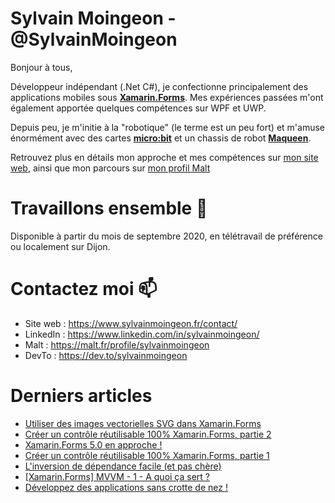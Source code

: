 # Sylvain Moingeon - @SylvainMoingeon
Bonjour à tous,

Développeur indépendant (.Net C#), je confectionne principalement des applications mobiles sous **[Xamarin.Forms](https://xamarin.com/forms)**. Mes expériences passées m'ont également apportée quelques compétences sur WPF et UWP.

Depuis peu, je m'initie à la "robotique" (le terme est un peu fort) et m'amuse énormément avec des cartes **[micro:bit](https://microbit.org/)** et un chassis de robot **[Maqueen](https://wiki.dfrobot.com/micro_Maqueen_for_micro_bit_SKU_ROB0148-E)**.

Retrouvez plus en détails mon approche et mes compétences sur [mon site web](https://www.sylvainmoingeon.fr/a-propos), ainsi que mon parcours sur [mon profil Malt](https://www.malt.fr/profile/sylvainmoingeon)

# Travaillons ensemble 👯
Disponible à partir du mois de septembre 2020, en télétravail de préférence ou localement sur Dijon.

# Contactez moi 📫
* Site web : https://www.sylvainmoingeon.fr/contact/
* LinkedIn : https://www.linkedin.com/in/sylvainmoingeon/
* Malt : https://malt.fr/profile/sylvainmoingeon
* DevTo : https://dev.to/sylvainmoingeon

# Derniers articles
<!-- BLOG-POST-LIST:START -->
- [Utiliser des images vectorielles SVG dans Xamarin.Forms](https://dev.to/sylvainmoingeon/utiliser-des-images-vectorielles-svg-dans-xamarin-forms-1obh)
- [Créer un contrôle réutilisable 100% Xamarin.Forms, partie 2](https://dev.to/sylvainmoingeon/creer-un-controle-reutilisable-100-xamarin-forms-partie-2-30ec)
- [Xamarin.Forms 5.0 en approche !](https://dev.to/sylvainmoingeon/xamarin-forms-5-0-en-approche-f42)
- [Créer un contrôle réutilisable 100% Xamarin.Forms, partie 1](https://dev.to/sylvainmoingeon/creer-un-controle-reutilisable-100-xamarin-forms-partie-1-4mgo)
- [L'inversion de dépendance facile (et pas chère)](https://dev.to/sylvainmoingeon/l-inversion-de-dependance-facile-et-pas-chere-51oe)
- [[Xamarin.Forms] MVVM - 1 - A quoi ça sert ?](https://dev.to/sylvainmoingeon/xamarin-forms-mvvm-1-a-quoi-ca-sert-p5g)
- [Développez des applications sans crotte de nez !](https://dev.to/sylvainmoingeon/developpez-des-applications-sans-crotte-de-nez-mc4)
<!-- BLOG-POST-LIST:END -->

<!--
**SylvainMoingeon/SylvainMoingeon** is a ✨ _special_ ✨ repository because its `README.md` (this file) appears on your GitHub profile.

Here are some ideas to get you started:

- 🔭 I’m currently working on ...
- 🌱 I’m currently learning ...
- 👯 I’m looking to collaborate on ...
- 🤔 I’m looking for help with ...
- 💬 Ask me about ...
- 📫 How to reach me: ...
- 😄 Pronouns: ...
- ⚡ Fun fact: ...
-->

